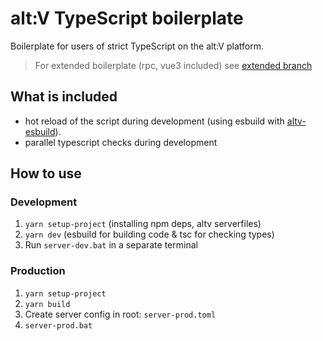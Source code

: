 # alt:V TypeScript boilerplate

Boilerplate for users of strict TypeScript on the alt:V platform.<br>

> For extended boilerplate (rpc, vue3 included) see [extended branch](https://github.com/xxshady/altv-xts-boilerplate/tree/extended)

## What is included
- hot reload of the script during development (using esbuild with [altv-esbuild](https://github.com/xxshady/altv-esbuild)).
- parallel typescript checks during development

## How to use

### Development
1. `yarn setup-project` (installing npm deps, altv serverfiles)
2. `yarn dev` (esbuild for building code & tsc for checking types)
3. Run `server-dev.bat` in a separate terminal

### Production
1. `yarn setup-project`
2. `yarn build`
3. Create server config in root: `server-prod.toml`
4. `server-prod.bat`
